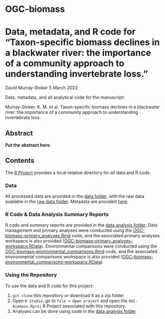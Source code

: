 # OGC-biomass

Data, metadata, and R code for “Taxon-specific biomass declines in a blackwater river: the importance of a community approach to understanding invertebrate loss.”
================
David Murray-Stoker
5 March 2022

Data, metadata, and all analytical code for the manuscript:

Murray-Stoker, K. M. et al. Taxon-specific biomass declines in a blackwater river: the importance of a community approach to understanding invertebrate loss.

## Abstract

**Put the abstract here.**

## Contents


The [R Project](https://github.com/dmurraystoker/OGC-biomass/blob/main/OGC-biomass.Rproj) provides a local relative directory for all data and R code.


### Data

All processed data are provided in the [data folder](https://github.com/dmurraystoker/OGC-biomass/tree/main/data), with the raw data available in the [raw data folder](https://github.com/dmurraystoker/OGC-biomass/tree/main/data_raw). Metadata are provided [here](https://github.com/dmurraystoker/OGC-biomass/blob/main/metadata.md).


### R Code & Data Analysis Summary Reports

R code and summary reports are provided in the [data analysis folder](https://github.com/dmurraystoker/OGC-biomass/tree/main/data_analysis). Data management and primary analyses were conducted using the [OGC-biomass-primary_analyses.Rmd](data_analysis/OGC-biomass-primary_analyses.Rmd) code, and the associated primary analyses workspace is also provided ([OGC-biomass-primary_analyses-workspace.RData](data_analysis/OGC-biomass-primary_analyses-workspace.RData)). Environmental comparisons were conducted using the [OGC-biomass-environmental_comparisons.Rmd](data_analysis/OGC-biomass-environmental_comparisons.Rmd) code, and the associated environmental comparisons workspace is also provided ([OGC-biomass-environmental_comparisons-workspace.RData](data_analysis/OGC-biomass-environmental_comparisons-workspace.RData))


### Using the Repository

To use the data and R code for this project:
1. `git clone` this repository or download it as a zip folder
2. Open `R Studio`, go to `file > Open project` and open the `OGC-biomass.Rproj`
R Project associated with this repository.
3. Analyses can be done using code in the [data analysis folder](https://github.com/dmurraystoker/OGC-biomass/tree/main/data_analysis)

